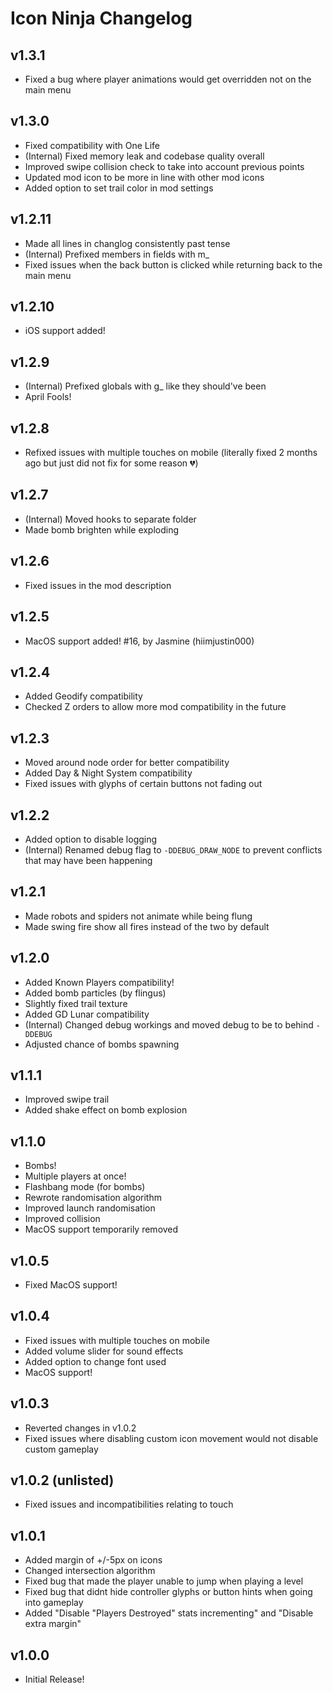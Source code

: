 # Icon Ninja Changelog
## v1.3.1
- Fixed a bug where player animations would get overridden not on the main menu
## v1.3.0
- Fixed compatibility with One Life
- (Internal) Fixed memory leak and codebase quality overall
- Improved swipe collision check to take into account previous points
- Updated mod icon to be more in line with other mod icons
- Added option to set trail color in mod settings
## v1.2.11
- Made all lines in changlog consistently past tense
- (Internal) Prefixed members in fields with m_
- Fixed issues when the back button is clicked while returning back to the main menu
## v1.2.10
- iOS support added!
## v1.2.9
- (Internal) Prefixed globals with g_ like they should've been
- April Fools!
## v1.2.8
- Refixed issues with multiple touches on mobile (literally fixed 2 months ago but just did not fix for some reason :broken_heart:)
## v1.2.7
- (Internal) Moved hooks to separate folder
- Made bomb brighten while exploding
## v1.2.6
- Fixed issues in the mod description
## v1.2.5
- MacOS support added! #16, by Jasmine (hiimjustin000)
## v1.2.4
- Added Geodify compatibility
- Checked Z orders to allow more mod compatibility in the future
## v1.2.3
- Moved around node order for better compatibility
- Added Day & Night System compatibility
- Fixed issues with glyphs of certain buttons not fading out
## v1.2.2
- Added option to disable logging
- (Internal) Renamed debug flag to `-DDEBUG_DRAW_NODE` to prevent conflicts that may have been happening
## v1.2.1
- Made robots and spiders not animate while being flung
- Made swing fire show all fires instead of the two by default
## v1.2.0
- Added Known Players compatibility!
- Added bomb particles (by flingus)
- Slightly fixed trail texture
- Added GD Lunar compatibility
- (Internal) Changed debug workings and moved debug to be to behind `-DDEBUG`
- Adjusted chance of bombs spawning
## v1.1.1
- Improved swipe trail
- Added shake effect on bomb explosion
## v1.1.0
- Bombs!
- Multiple players at once!
- Flashbang mode (for bombs)
- Rewrote randomisation algorithm
- Improved launch randomisation
- Improved collision
- MacOS support temporarily removed
## v1.0.5
- Fixed MacOS support!
## v1.0.4
- Fixed issues with multiple touches on mobile
- Added volume slider for sound effects
- Added option to change font used
- MacOS support!
## v1.0.3
- Reverted changes in v1.0.2
- Fixed issues where disabling custom icon movement would not disable custom gameplay
## v1.0.2 (unlisted)
- Fixed issues and incompatibilities relating to touch
## v1.0.1
- Added margin of +/-5px on icons
- Changed intersection algorithm
- Fixed bug that made the player unable to jump when playing a level
- Fixed bug that didnt hide controller glyphs or button hints when going into gameplay
- Added "Disable "Players Destroyed" stats incrementing" and "Disable extra margin"
## v1.0.0
- Initial Release!
